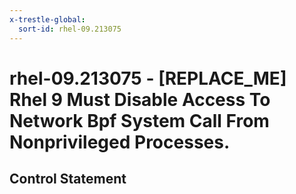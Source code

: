 ```yaml
---
x-trestle-global:
  sort-id: rhel-09.213075
---
```


# rhel-09.213075 - \[REPLACE_ME\] Rhel 9 Must Disable Access To Network Bpf System Call From Nonprivileged Processes.

## Control Statement
